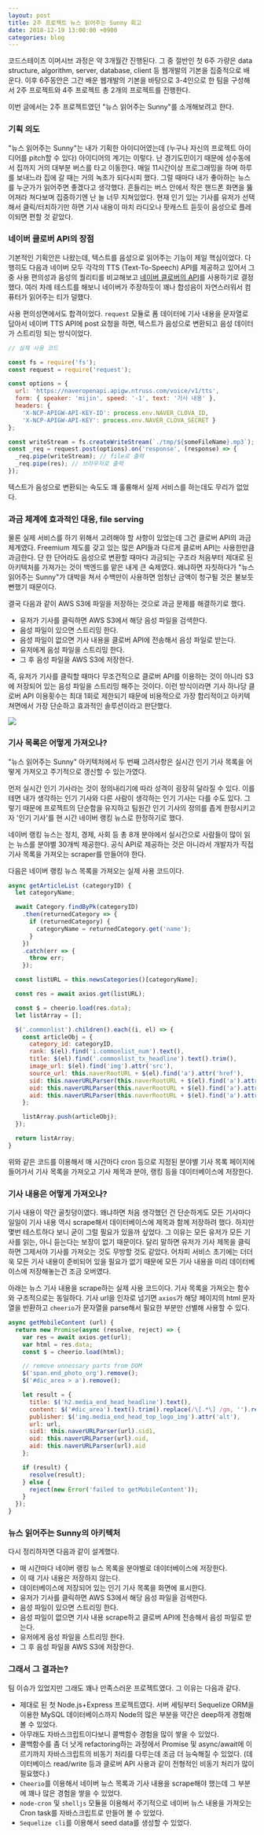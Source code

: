 ```yaml
---
layout: post
title: 2주 프로젝트 뉴스 읽어주는 Sunny 회고
date: 2018-12-19 13:00:00 +0900
categories: blog
---
```


코드스테이츠 이머시브 과정은 약 3개월간 진행된다. 그 중 절반인 첫 6주 가량은 data structure, algorithm, server, database, client 등 웹개발의 기본을 집중적으로 배운다. 이후 6주동안은 그간 배운 웹개발의 기본을 바탕으로 3-4인으로 한 팀을 구성해서 2주 프로젝트와 4주 프로젝트 총 2개의 프로젝트를 진행한다.

이번 글에서는 2주 프로젝트였던 "뉴스 읽어주는 Sunny"를 소개해보려고 한다.

### 기획 의도

"뉴스 읽어주는 Sunny"는 내가 기획한 아이디어였는데 (누구나 자신의 프로젝트 아이디어를 pitch할 수 있다) 아이디어의 계기는 이렇다. 난 경기도민이기 때문에 성수동에서 집까지 거의 대부분 버스를 타고 이동한다. 매일 11시간이상 프로그래밍을 하며 하루를 보내느라 집에 갈 때는 거의 녹초가 되다시피 했다. 그럴 때마다 내가 좋아하는 뉴스를 누군가가 읽어주면 좋겠다고 생각했다. 흔들리는 버스 안에서 작은 핸드폰 화면을 뚫어져라 쳐다보며 집중하기엔 난 늘 너무 지쳐있었다. 현재 인기 있는 기사를 유저가 선택해서 클릭/터치하기만 하면 기사 내용이 마치 라디오나 팟캐스트 듣듯이 음성으로 플레이되면 편할 것 같았다.

### 네이버 클로버 API의 장점
기본적인 기획안은 나왔는데, 텍스트를 음성으로 읽어주는 기능이 제일 핵심이었다. 다행히도 다음과 네이버 모두 각각의 TTS (Text-To-Speech) API를 제공하고 있어서 그 중 사용 편의성과 음성의 퀄리티를 비교해보고 [네이버 클로버의 API](https://developers.naver.com/products/clova/tts/)를 사용하기로 결정했다. 여러 차례 테스트를 해보니 네이버가 주장하듯이 꽤나 합성음이 자연스러워서 컴퓨터가 읽어주는 티가 덜했다. 

사용 편의성면에서도 합격이었다. `request` 모듈로 폼 데이터에 기사 내용을 문자열로 담아서 네이버 TTS API에 post 요청을 하면, 텍스트가 음성으로 변환되고 음성 데이터가 스트리밍 되는 방식이었다.

```javascript
// 실제 사용 코드

const fs = require('fs');
const request = require('request');

const options = {
  url: 'https://naveropenapi.apigw.ntruss.com/voice/v1/tts',
  form: { speaker: 'mijin', speed: '-1', text: '기사 내용' },
  headers: { 
    'X-NCP-APIGW-API-KEY-ID': process.env.NAVER_CLOVA_ID, 
    'X-NCP-APIGW-API-KEY': process.env.NAVER_CLOVA_SECRET }
};

const writeStream = fs.createWriteStream(`./tmp/${someFileName}.mp3`);
const _req = request.post(options).on('response', (response) => {
  _req.pipe(writeStream); // file로 출력
  _req.pipe(res); // 브라우저로 출력
});
```

텍스트가 음성으로 변환되는 속도도 꽤 훌륭해서 실제 서비스를 하는데도 무리가 없었다.

### 과금 체계에 효과적인 대응, file serving

물론 실제 서비스를 하기 위해서 고려해야 할 사항이 있었는데 그건 클로버 API의 과금 체계였다. Freemium 제도를 갖고 있는 많은 API들과 다르게 클로버 API는 사용한만큼 과금한다. 단 한 단어라도 음성으로 변환할 때마다 과금되는 구조라 처음부터 제대로 된 아키텍처를 가져가는 것이 백엔드를 맡은 내게 큰 숙제였다. 왜냐하면 자칫하다가 "뉴스 읽어주는 Sunny"가 대박을 쳐서 수백만이 사용하면 엄청난 금액이 청구될 것은 불보듯 뻔했기 때문이다.

결국 다음과 같이 AWS S3에 파일을 저장하는 것으로 과금 문제를 해결하기로 했다.
- 유저가 기사를 클릭하면 AWS S3에서 해당 음성 파일을 검색한다.
- 음성 파일이 있으면 스트리밍 한다.
- 음성 파일이 없으면 기사 내용을 클로버 API에 전송해서 음성 파일로 받는다.
- 유저에게 음성 파일을 스트리밍 한다.
- 그 후 음성 파일을 AWS S3에 저장한다.

즉, 유저가 기사를 클릭할 때마다 무조건적으로 클로버 API를 이용하는 것이 아니라 S3에 저장되어 있는 음성 파일을 스트리밍 해주는 것이다. 이런 방식이라면 기사 하나당 클로버 API 이용횟수는 최대 1회로 제한되기 때문에 비용적으로 가장 합리적이고 아키텍쳐면에서 가장 단순하고 효과적인 솔루션이라고 판단했다.

<img src="/assets/img/architecture-of-sunny-app.png">

### 기사 목록은 어떻게 가져오나?
"뉴스 읽어주는 Sunny" 아키텍처에서 두 번째 고려사항은 실시간 인기 기사 목록을 어떻게 가져오고 주기적으로 갱신할 수 있는가였다.

먼저 실시간 인기 기사라는 것이 정의내리기에 따라 성격이 굉장히 달라질 수 있다. 이를테면 내가 생각하는 인기 기사와 다른 사람이 생각하는 인기 기사는 다를 수도 있다. 그렇기 때문에 프로젝트의 단순함을 유지하고 팀원간 인기 기사의 정의를 좁게 한정시키고자 '인기 기사'를 현 시간 네이버 랭킹 뉴스로 한정하기로 했다. 

네이버 랭킹 뉴스는 정치, 경제, 사회 등 총 8개 분야에서 실시간으로 사람들이 많이 읽는 뉴스를 분야별 30개씩 제공한다. 공식 API로 제공하는 것은 아니라서 개발자가 직접 기사 목록을 가져오는 scraper를 만들어야 한다.

다음은 네이버 랭킹 뉴스 목록을 가져오는 실제 사용 코드이다.
```javascript
async getArticleList (categoryID) {
  let categoryName;

  await Category.findByPk(categoryID)
    .then(returnedCategory => {
      if (returnedCategory) {
        categoryName = returnedCategory.get('name');
      }
    })
    .catch(err => {
      throw err;
    });

  const listURL = this.newsCategories()[categoryName];

  const res = await axios.get(listURL);

  const $ = cheerio.load(res.data);
  let listArray = [];

  $('.commonlist').children().each((i, el) => {
    const articleObj = {
      category_id: categoryID,
      rank: $(el).find('i.commonlist_num').text(),
      title: $(el).find('.commonlist_tx_headline').text().trim(),
      image_url: $(el).find('img').attr('src'),
      source_url: this.naverRootURL + $(el).find('a').attr('href'),
      sid: this.naverURLParser(this.naverRootURL + $(el).find('a').attr('href')).sid1,
      oid: this.naverURLParser(this.naverRootURL + $(el).find('a').attr('href')).oid,
      aid: this.naverURLParser(this.naverRootURL + $(el).find('a').attr('href')).aid
    };

    listArray.push(articleObj);
  });

  return listArray;
}
```

위와 같은 코드를 이용해서 매 시간마다 cron 등으로 지정된 분야별 기사 목록 페이지에 들어가서 기사 목록을 가져오고 기사 제목과 분야, 랭킹 등을 데이터베이스에 저장한다.

### 기사 내용은 어떻게 가져오나?

기사 내용이 약간 골칫덩이였다. 왜냐하면 처음 생각했던 건 단순하게도 모든 기사마다 일일이 기사 내용 역시 scrape해서 데이터베이스에 제목과 함께 저장하려 했다. 하지만 몇번 테스트하다 보니 굳이 그럴 필요가 있을까 싶었다. 그 이유는 모든 유저가 모든 기사를 읽는, 아니 듣는다는 보장이 없기 때문이다. 달리 말하면 유저가 기사 제목을 클릭하면 그제서야 기사를 가져오는 것도 무방할 것도 같았다. 어차피 서비스 초기에는 더더욱 모든 기사 내용이 준비되어 있을 필요가 없기 때문에 모든 기사 내용을 미리 데이터베이스에 저장해놓는건 조금 오버였다.

아래는 뉴스 기사 내용을 scrape하는 실제 사용 코드이다. 기사 목록을 가져오는 함수와 구조적으로는 동일하다. 기사 url을 인자로 넘기면 `axios`가 해당 페이지의 html 문자열을 반환하고 `cheerio`가 문자열을 parse해서 필요한 부분만 선별해 사용할 수 있다.

```javascript
async getMobileContent (url) {
  return new Promise(async (resolve, reject) => {
    var res = await axios.get(url);
    var html = res.data;
    const $ = cheerio.load(html);

    // remove unnessary parts from DOM
    $('span.end_photo_org').remove();
    $('#dic_area > a').remove();

    let result = {
      title: $('h2.media_end_head_headline').text(),
      content: $('#dic_area').text().trim().replace(/\[.*\] /gm, '').replace(/(\r\n|\n|\r|\t)/gm, "").replace(/\s+/g, " "),
      publisher: $('img.media_end_head_top_logo_img').attr('alt'),
      url: url,
      sid1: this.naverURLParser(url).sid1,
      oid: this.naverURLParser(url).oid,
      aid: this.naverURLParser(url).aid
    };

    if (result) {
      resolve(result);
    } else {
      reject(new Error('failed to getMobileContent'));
    }
  });
}
```

### 뉴스 읽어주는 Sunny의 아키텍처
다시 정리하자면 다음과 같이 설계했다.
- 매 시간마다 네이버 랭킹 뉴스 목록을 분야별로 데이터베이스에 저장한다.
- 이 때 기사 내용은 저장하지 않는다.
- 데이터베이스에 저장되어 있는 인기 기사 목록을 화면에 표시한다.
- 유저가 기사를 클릭하면 AWS S3에서 해당 음성 파일을 검색한다.
- 음성 파일이 있으면 스트리밍 한다.
- 음성 파일이 없으면 기사 내용 scrape하고 클로버 API에 전송해서 음성 파일로 받는다.
- 유저에게 음성 파일을 스트리밍 한다.
- 그 후 음성 파일을 AWS S3에 저장한다.

### 그래서 그 결과는?
팀 이슈가 있었지만 그래도 꽤나 만족스러운 프로젝트였다. 그 이유는 다음과 같다.
- 제대로 된 첫 Node.js+Express 프로젝트였다. 서버 세팅부터 Sequelize ORM을 이용한 MySQL 데이터베이스까지 Node의 많은 부분을 약간은 deep하게 경험해 볼 수 있었다.
- 아무래도 자바스크립트이다보니 콜백함수 경험을 많이 쌓을 수 있었다.
- 콜백함수를 좀 더 낫게 refactoring하는 과정에서 Promise 및 async/await에 이르기까지 자바스크립트의 비동기 처리를 다루는데 조금 더 능숙해질 수 있었다. (데이터베이스 read/write 등과 클로버 API 사용과 같이 전형적인 비동기 처리가 많이 필요했다.)
- `Cheerio`를 이용해서 네이버 뉴스 목록과 기사 내용을 scrape해야 했는데 그 부분에 꽤나 많은 경험을 쌓을 수 있었다.
- `node-cron` 및 `shelljs` 모듈을 이용해서 주기적으로 네이버 뉴스 내용을 가져오는 Cron task를 자바스크립트로 만들어 볼 수 있었다.
- `Sequelize cli`를 이용해서 seed data를 생성할 수 있었다.

